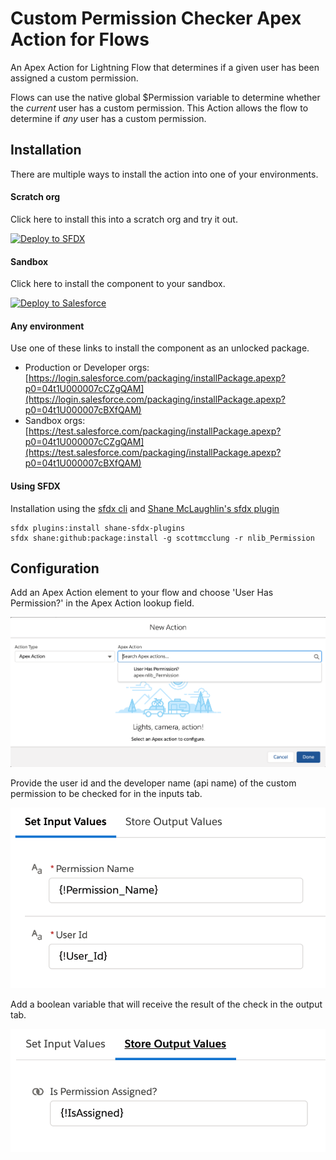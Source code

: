 # Custom Permission Checker Apex Action for Flows

An Apex Action for Lightning Flow that determines if a given user has been assigned a custom permission.

Flows can use the native global $Permission variable to determine whether the *current* user has a custom permission.
This Action allows the flow to determine if *any* user has a custom permission. 

## Installation

There are multiple ways to install the action into one of your environments.

#### Scratch org

Click here to install this into a scratch org and try it out.

[![Deploy to SFDX](https://deploy-to-sfdx.com/dist/assets/images/DeployToSFDX.svg)](https://deploy-to-sfdx.com?template=https://github.com/scottmcclung/nlib_Permission.git)


#### Sandbox

Click here to install the component to your sandbox.

[![Deploy to Salesforce](https://raw.githubusercontent.com/afawcett/githubsfdeploy/master/deploy.png)](https://githubsfdeploy.herokuapp.com?owner=scottmcclung&repo=nlib_Permission)


#### Any environment

Use one of these links to install the component as an unlocked package.

  * Production or Developer orgs: [https://login.salesforce.com/packaging/installPackage.apexp?p0=04t1U000007cCZgQAM](https://login.salesforce.com/packaging/installPackage.apexp?p0=04t1U000007cBXfQAM)
  * Sandbox orgs: [https://test.salesforce.com/packaging/installPackage.apexp?p0=04t1U000007cCZgQAM](https://test.salesforce.com/packaging/installPackage.apexp?p0=04t1U000007cBXfQAM)


#### Using SFDX

Installation using the [sfdx cli](https://developer.salesforce.com/tools/sfdxcli) and [Shane McLaughlin's sfdx plugin](https://github.com/mshanemc/shane-sfdx-plugins)
~~~~
sfdx plugins:install shane-sfdx-plugins
sfdx shane:github:package:install -g scottmcclung -r nlib_Permission
~~~~

## Configuration

Add an Apex Action element to your flow and choose 'User Has Permission?' in the Apex Action lookup field.

![Action Configuration](/images/ActionConfiguration.png)

Provide the user id and the developer name (api name) of the custom permission to be checked for in the inputs tab.

![Action Input Configuration](/images/ActionInputConfiguration.png)

Add a boolean variable that will receive the result of the check in the output tab.

![Action Output Configuration](/images/ActionOutputConfiguration.png)
